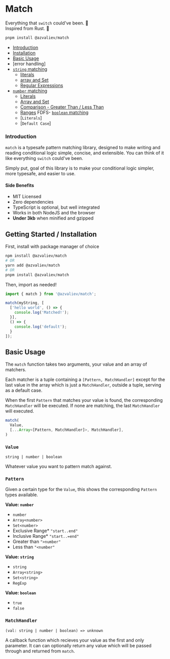 # Match

Everything that `switch` could've been. 🚀  
Inspired from Rust. 🦀

```bash
pnpm install @azvaliev/match
```

- [Introduction](#introduction)
- [Installation](#getting-started-installation)
- [Basic Usage](#basic-usage)
- [error handling]
- [`string` matching]()
  - [literals]()
  - [array and Set]()
  - [Regular Expressions]()
- [`number` matching]()
  - [Literals]()
  - [Array and Set]()
  - [Comparison - Greater Than / Less Than]()
  - [Ranges]()
FDFS- [`boolean` matching]()
  - [`Literals`]
  - [`Default Case`]

### Introduction

`match` is a typesafe pattern matching library, designed to make writing and reading conditional logic
simple, concise, and extensible. You can think of it like everything `switch` could've been.

Simply put, goal of this library is to make your conditional logic simpler, more typesafe, and easier
to use.

#### Side Benefits

- MIT Licensed
- Zero dependencies
- TypeScript is optional, but well integrated
- Works in both NodeJS and the browser
- **Under 3kb** when minified and gzipped

## Getting Started / Installation

First, install with package manager of choice

```bash
npm install @azvaliev/match
# OR
yarn add @azvaliev/match
# OR
pnpm install @azvaliev/match
```

Then, import as needed!

```typescript
import { match } from '@azvaliev/match';

match(myString, [
  ['hello world', () => {
    console.log('Matched!');
  }],
  () => {
    console.log('default');
  }
]);
```

## Basic Usage

The `match` function takes two arguments, your value and an array of matchers.  

Each matcher is a tuple containing a `[Pattern, MatchHandler]` except for the last value in the array which is just a `MatchHandler`,
outside a tuple, serving as a default case.

When the first `Pattern` that matches your value is found, the corresponding `MatchHandler` will be executed.
If none are matching, the last `MatchHandler` will executed.

```typescript
match(
  Value, 
  [...Array<[Pattern, MatchHandler]>, MatchHandler],
)
``````

### `Value`

`string | number | boolean`

Whatever value you want to pattern match against.

### `Pattern`

Given a certain type for the `Value`, this shows the corresponding `Pattern` types available.

**Value: `number`**
  - `number`
  - `Array<number>`
  - `Set<number>`
  - Exclusive Range* `"start..end"`
  - Inclusive Range* `"start..=end"`
  - Greater than `">number"`
  - Less than `"<number"`

**Value: `string`**
  - `string`
  - `Array<string>`
  - `Set<string>`
  - `RegExp`

**Value: `boolean`**
  - `true`
  - `false`

### `MatchHandler`

`(val: string | number | boolean) => unknown`

A callback function which recieves your value as the first and only parameter.
It can can optionally return any value which will be passed through and returned from `match`.
